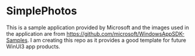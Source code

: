 # SimplePhotos

This is a sample application provided by Microsoft and the images used in the application are from https://github.com/microsoft/WindowsAppSDK-Samples.
I am creating this repo as it provides a good template for future WinUI3 app products.
